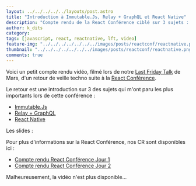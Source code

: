 ```yaml
---
layout: ../../../../../layouts/post.astro
title: "Introduction à Immutable.Js, Relay + GraphQL et React Native"
description: "Compte rendu de la React Conférence ciblé sur 3 sujets : Immutable.Js, Relay + GraphQL et React Native"
author: k_dits
category:
tags: [javascript, react, reactnative, lft, video]
feature-img: "../../../../../../../images/posts/reactconf/reactnative.png"
thumbnail: "../../../../../../../images/posts/reactconf/reactnative.png"
comments: true
---
```

Voici un petit compte rendu vidéo, filmé lors de notre [Last Friday Talk](/organiser-des-conferences-technique-en-interne) de Mars, d'un retour de veille techno suite à la [React Conférence](https://conf.reactjs.com/).

Le retour est une introduction sur 3 des sujets qui m'ont paru les plus importants lors de cette conférence :

* <a href='javascript:;' id='sn1-button'>Immutable.Js</a>
* <a href='javascript:;' id='sn2-button'>Relay + GraphQL</a>
* <a href='javascript:;' id='sn3-button'>React Native</a>

Les slides :

<script async class="speakerdeck-embed" data-id="67994df555e64b37b04a49fddacccc6d" data-ratio="1.77777777777778" src="//speakerdeck.com/assets/embed.js"></script>

Pour plus d'informations sur la React Conférence, nos CR sont disponibles ici : 

* [Compte rendu React Conférence Jour 1](/2015/02/04/cr-react-conf-2015-day-one)
* [Compte rendu React Conférence Jour 2](/2015/02/10/cr-react-conf-2015-day-two)

Malheureusement, la vidéo n'est plus disponible...
